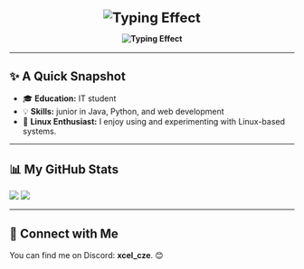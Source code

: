 <h1 align="center" style="font-weight: bold; font-size: 24px;">
  <img src="https://readme-typing-svg.herokuapp.com/?font=Fira+Code&pause=2000&color=00FFFF&width=435&lines=Hi%2C+%20%F0%9F%91%8B%20+I%27m+Franti%C5%A1ek+Vojta" alt="Typing Effect" style="vertical-align: middle;">
  <p style="font-size: 14px;">
    <img src="https://readme-typing-svg.herokuapp.com/?font=Fira+Code&pause=2000&color=00FFFF&width=435&lines=I+use+Arch+btw" alt="Typing Effect" style="vertical-align: middle;">
  </p>
</h1>




---

## ✨ A Quick Snapshot

- 🎓 **Education:** IT student
- 💡 **Skills:** junior in Java, Python, and web development  
- 🐧 **Linux Enthusiast:** I enjoy using and experimenting with Linux-based systems.  

---

## 📊 My GitHub Stats  

<img src="https://github-readme-stats.vercel.app/api/top-langs/?username=Frantisek-Vojta&langs_count=4&layout=compact&theme=react" />  
<img src="https://github-readme-stats.vercel.app/api?username=Frantisek-Vojta&count_private=true&show_icons=true&theme=react&rank_icon=github&border_radius=10" />  

---

## 🤝 Connect with Me  

You can find me on Discord: **xcel_cze**. 😊
